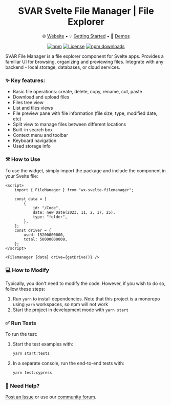 <div align="center">
	
# SVAR Svelte File Manager | File Explorer

</div>

<div align="center">

:globe_with_meridians: [Website](https://svar.dev/svelte/filemanager/) • :bulb: [Getting Started](https://docs.svar.dev/svelte/filemanager/getting_started/) • :eyes: [Demos](https://docs.svar.dev/svelte/filemanager/samples/#/base/willow)

</div>

<div align="center">

[![npm](https://img.shields.io/npm/v/wx-svelte-filemanager.svg)](https://www.npmjs.com/package/wx-svelte-filemanager)
[![License](https://img.shields.io/github/license/svar-widgets/filemanager)](https://github.com/svar-widgets/filemanager/blob/main/license.txt)
[![npm downloads](https://img.shields.io/npm/dm/wx-svelte-filemanager.svg)](https://www.npmjs.com/package/wx-svelte-filemanager)

</div>

SVAR File Manager is a file explorer component for Svelte apps. Provides a familiar UI for browsing, organizing and previewing files. Integrate with any backend - local storage, databases, or cloud services.

### :sparkles: Key features:
- Basic file operations: create, delete, copy, rename, cut, paste
- Download and upload files
- Files tree view
- List and tiles views
- File preview pane with file information (file size, type, modified date, etc)
- Split view to manage files between different locations
- Built-in search box
- Context menu and toolbar
- Keyboard navigation
- Used storage info

### :hammer_and_pick: How to Use

To use the widget, simply import the package and include the component in your Svelte file:

```svelte
<script>
	import { FileManager } from "wx-svelte-filemanager";

	const data = [
		{
			id: "/Code",
			date: new Date(2023, 11, 2, 17, 25),
			type: "folder",
		},
	];
	const driver = {
		used: 15200000000,
		total: 50000000000,
	};
</script>

<Filemanager {data} drive={getDrive()} />
```

### :computer: How to Modify

Typically, you don't need to modify the code. However, if you wish to do so, follow these steps:

1. Run `yarn` to install dependencies. Note that this project is a monorepo using `yarn` workspaces, so npm will not work
2. Start the project in development mode with `yarn start`

### :white_check_mark: Run Tests

To run the test:

1. Start the test examples with:
    ```sh
    yarn start:tests
    ```
2. In a separate console, run the end-to-end tests with:
    ```sh
    yarn test:cypress
    ```

### :speech_balloon: Need Help?

[Post an Issue](https://github.com/svar-widgets/filemanager/issues/) or use our [community forum](https://forum.svar.dev). 

